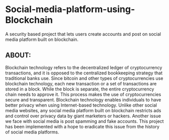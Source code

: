 # Social-media-platform-using-Blockchain
A security based project that lets users create accounts and post on social media platform built on blockchain.

## ABOUT:
Blockchain technology refers to the decentralized ledger of cryptocurrency transactions, and it is
opposed to the centralized bookkeeping strategy that traditional banks use. Since bitcoin and
other types of cryptocurrencies use blockchain technology, each new transaction or a set of
transactions are stored in a block. While the block is separate, the entire cryptocurrency chain
needs to approve it. This process makes the use of cryptocurrencies secure and transparent.
Blockchain technology enables individuals to have better privacy when using Internet-based
technology. Unlike other social media websites, any social media platform built on
blockchain restricts ads and control over privacy data by giant marketers or hackers. Another
issue we face with social media is post spamming and fake accounts. This project has been
implemented with a hope to eradicate this issue from the history of social media platforms.

